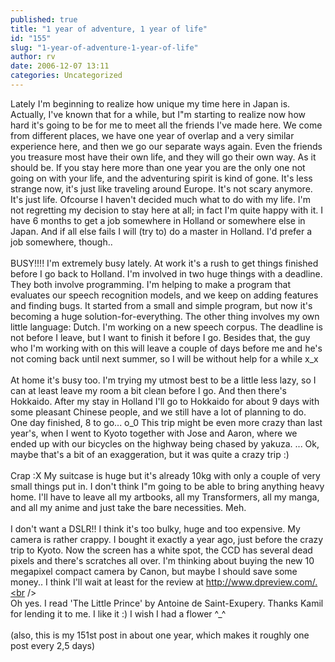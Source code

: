 ```yaml
---
published: true
title: "1 year of adventure, 1 year of life"
id: "155"
slug: "1-year-of-adventure-1-year-of-life"
author: rv
date: 2006-12-07 13:11
categories: Uncategorized
---
```

Lately I'm beginning to realize how unique my time here in Japan is. Actually, I've known that for a while, but I"m starting to realize now how hard it's going to be for me to meet all the friends I've made here. We come from different places, we have one year of overlap and a very similar experience here, and then we go our separate ways again. Even the friends you treasure most have their own life, and they will go their own way. As it should be.  If you stay here more than one year you are the only one not going on with your life, and the adventuring spirit is kind of gone. It's less strange now, it's just like traveling around Europe. It's not scary anymore. It's just life. Ofcourse I haven't decided much what to do with my life. I'm not regretting my decision to stay here at all; in fact I'm quite happy with it. I have 6 months to get a job somewhere in Holland or somewhere else in Japan. And if all else fails I will (try to) do a master in Holland. I'd prefer a job somewhere, though..<br /><br />BUSY!!!! I'm extremely busy lately. At work it's a rush to get things finished before I go back to Holland. I'm involved in two huge things with a deadline. They both involve programming. I'm helping to make a program that evaluates our speech recognition models, and we keep on adding features and finding bugs. It started from a small and simple program, but now it's becoming a huge solution-for-everything. The other thing involves my own little language: Dutch. I'm working on a new speech corpus. The deadline is not before I leave, but I want to finish it before I go. Besides that, the guy who I'm working with on this will leave a couple of days before me and he's not coming back until next summer, so I will be without help for a while x_x<br /><br />At home it's busy too. I'm trying my utmost best to be a little less lazy, so I can at least leave my room a bit clean before I go. And then there's Hokkaido. After my stay in Holland I'll go to Hokkaido for about 9 days with some pleasant Chinese people, and we still have a lot of planning to do. One day finished, 8 to go... o_0 This trip might be even more crazy than last year's, when I went to  Kyoto together with Jose and Aaron, where we ended up with our bicycles on the highway being chased by yakuza. ... Ok, maybe that's a bit of an exaggeration, but it was quite a crazy trip :)<br /><br />Crap :X My suitcase is huge but it's already 10kg with only a couple of very small things put in. I don't think I"m going to be able to bring anything heavy home. I'll have to leave all my artbooks, all my Transformers, all my manga, and all my anime and just take the bare necessities. Meh.<br /><br />I don't want a DSLR!! I think it's too bulky, huge and too expensive. My camera is rather crappy. I bought it exactly a year ago, just before the crazy trip to Kyoto. Now the screen has a white spot, the CCD has several dead pixels and there's scratches all over. I'm thinking about buying the new 10 megapixel compact camera by Canon, but maybe I should save some money.. I think I'll wait at least for the review at http://www.dpreview.com/.<br /><br />Oh yes. I read 'The Little Prince' by Antoine de Saint-Exupery. Thanks Kamil for lending it to me. I like it :) I wish I had a flower ^_^<br /><br />(also, this is my 151st post in about one year, which makes it roughly one post every 2,5 days)